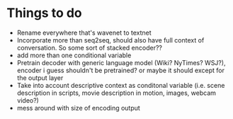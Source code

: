 # Things to do

+ Rename everywhere that's wavenet to textnet
+ Incorporate more than seq2seq, should also have full context of conversation. So some sort of stacked encoder??
+ add more than one conditional variable
+ Pretrain decoder with generic language model (Wiki? NyTimes? WSJ?), encoder i guess shouldn't be pretrained? or maybe it should except for the output layer
+ Take into account descriptive context as conditonal variable (i.e. scene description in scripts, movie description in motion, images, webcam video?)
+ mess around with size of encoding output
